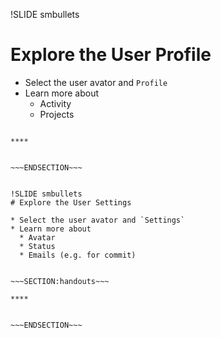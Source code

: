 !SLIDE smbullets
# Explore the User Profile

* Select the user avator and `Profile`
* Learn more about
  * Activity
  * Projects

~~~SECTION:handouts~~~

****


~~~ENDSECTION~~~


!SLIDE smbullets
# Explore the User Settings

* Select the user avator and `Settings`
* Learn more about
  * Avatar
  * Status
  * Emails (e.g. for commit)


~~~SECTION:handouts~~~

****


~~~ENDSECTION~~~



